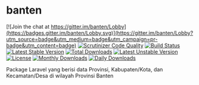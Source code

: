# banten

[![Join the chat at https://gitter.im/banten/Lobby](https://badges.gitter.im/banten/Lobby.svg)](https://gitter.im/banten/Lobby?utm_source=badge&utm_medium=badge&utm_campaign=pr-badge&utm_content=badge)
[![Scrutinizer Code Quality](https://scrutinizer-ci.com/g/bantenprov/banten/badges/quality-score.png?b=master)](https://scrutinizer-ci.com/g/bantenprov/banten/?branch=master)
[![Build Status](https://scrutinizer-ci.com/g/bantenprov/banten/badges/build.png?b=master)](https://scrutinizer-ci.com/g/bantenprov/banten/build-status/master)
[![Latest Stable Version](https://poser.pugx.org/bantenprov/banten/v/stable)](https://packagist.org/packages/bantenprov/banten)
[![Total Downloads](https://poser.pugx.org/bantenprov/banten/downloads)](https://packagist.org/packages/bantenprov/banten)
[![Latest Unstable Version](https://poser.pugx.org/bantenprov/banten/v/unstable)](https://packagist.org/packages/bantenprov/banten)
[![License](https://poser.pugx.org/bantenprov/banten/license)](https://packagist.org/packages/bantenprov/banten)
[![Monthly Downloads](https://poser.pugx.org/bantenprov/banten/d/monthly)](https://packagist.org/packages/bantenprov/banten)
[![Daily Downloads](https://poser.pugx.org/bantenprov/banten/d/daily)](https://packagist.org/packages/bantenprov/banten)

Package Laravel yang berisi data Provinsi, Kabupaten/Kota, dan Kecamatan/Desa di wilayah Provinsi Banten
